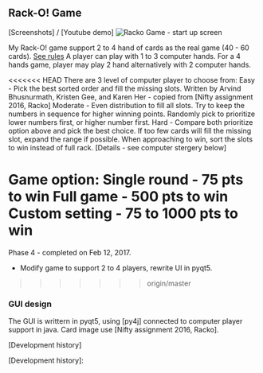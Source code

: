 ## Rack-O! Game
[Screenshots] / [Youtube demo]
![Racko Game - start up screen](screenshots/gui1.png)  

My Rack-O! game support 2 to 4 hand of cards as the real game (40 - 60 cards).  [See rules]
A player can play with 1 to 3 computer hands.  For a 4 hands game, player may play 2 hand alternatively with 2 computer hands.

<<<<<<< HEAD
There are 3 level of computer player to choose from:
Easy - Pick the best sorted order and fill the missing slots.
       Written by Arvind Bhusnurmath, Kristen Gee, and Karen Her - copied from [Nifty assignment 2016, Racko]
Moderate - Even distribution to fill all slots.
  Try to keep the numbers in sequence for higher winning points.
  Randomly pick to prioritize lower numbers first, or higher number first.
Hard - Compare both prioritize option above and pick the best choice.
  If too few cards will fill the missing slot, expand the range if possible.
  When approaching to win, sort the slots to win instead of full rack. 
[Details - see computer stergery below]

Game option:  Single round - 75 pts to win
             Full game - 500 pts to win
            Custom setting - 75 to 1000 pts to win
=======
Phase 4 - completed on Feb 12, 2017.
* Modify game to support 2 to 4 players, rewrite UI in pyqt5. 
>>>>>>> origin/master

### GUI design

The GUI is writtern in pyqt5, using [py4j] connected to computer player support in java.  Card image use [Nifty assignment 2016, Racko].


[Development history]

[Nifty Assignments 2016, Racko]: http://nifty.stanford.edu/2016/arvind-racko/
[See rules]: http://www.hasbro.com/common/instruct/Racko(1987).PDF
[Development history]: 